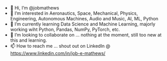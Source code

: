 - 👋 Hi, I’m @jobmathews
- 👀 I’m interested in Aeronautics, Space, Mechanical, Physics, Engineering, Autonomous Machines, Audio and Music, AI, ML, Python
- 🌱 I’m currently learning Data Science and Machine Learning, majorly working wiht Python, Pandas, NumPy, PyTorch, etc.
- 💞️ I’m looking to collaborate on ... nothing at the moment, still too new at this and learning.
- 📫 How to reach me ... shout out on LinkedIn @ https://www.linkedin.com/in/job-e-mathews/

<!---
jobmathews/jobmathews is a ✨ special ✨ repository because its `README.md` (this file) appears on your GitHub profile.
You can click the Preview link to take a look at your changes.
--->
